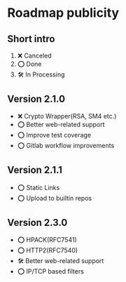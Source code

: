 # Roadmap publicity

## Short intro

1. ❌ Canceled
2. ⭕️ Done
3. 🛠️ In Processing

## Version 2.1.0

- ❌ Crypto Wrapper(RSA, SM4 etc.)
- ⭕️ Better web-related support
- ⭕️ Improve test coverage
- ⭕️ Gitlab workflow improvements

## Version 2.1.1

- ⭕️ Static Links
- ⭕️ Upload to builtin repos

## Version 2.3.0

- ⭕️ HPACK(RFC7541)
- ⭕️ HTTP2(RFC7540)
- 🛠️ Better web-related support
- ⭕️ IP/TCP based filters
